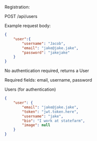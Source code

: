 Registration:

POST /api/users

Example request body:

```json
{
    "user":{
        "username": "Jacob",
        "email": "jake@jake.jake",
        "password": "jakejake"
    }
}
```

No authentication required, returns a User

Required fields: email, username, password

Users (for authentication)

```json
{
    "user": {
        "email": "jake@jake.jake",
        "token": "jwt.token.here",
        "username": "jake",
        "bio": "I work at statefarm",
        "image": null
    }
}
```

